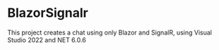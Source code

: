 # BlazorSignalr
This project creates a chat using only Blazor and SignalR, using Visual Studio 2022 and NET 6.0.6
